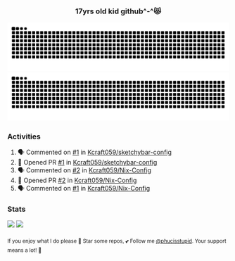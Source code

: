 <h3 align="center">17yrs old kid github^-^😻</h3>

![GitHub Contribution Grid Snake (Dark)](https://raw.githubusercontent.com/phucisstupid/phucisstupid/output/catppuccin-mocha.svg#gh-dark-mode-only)
![GitHub Contribution Grid Snake (Light)](https://raw.githubusercontent.com/phucisstupid/phucisstupid/output/github-contribution-grid-snake.svg#gh-light-mode-only)

### Activities

<!--START_SECTION:activity-->
1. 🗣 Commented on [#1](https://github.com/Kcraft059/sketchybar-config/pull/1#issuecomment-3220432868) in [Kcraft059/sketchybar-config](https://github.com/Kcraft059/sketchybar-config)
2. 💪 Opened PR [#1](https://github.com/Kcraft059/sketchybar-config/pull/1) in [Kcraft059/sketchybar-config](https://github.com/Kcraft059/sketchybar-config)
3. 🗣 Commented on [#2](https://github.com/Kcraft059/Nix-Config/pull/2#issuecomment-3209507053) in [Kcraft059/Nix-Config](https://github.com/Kcraft059/Nix-Config)
4. 💪 Opened PR [#2](https://github.com/Kcraft059/Nix-Config/pull/2) in [Kcraft059/Nix-Config](https://github.com/Kcraft059/Nix-Config)
5. 🗣 Commented on [#1](https://github.com/Kcraft059/Nix-Config/pull/1#issuecomment-3209385569) in [Kcraft059/Nix-Config](https://github.com/Kcraft059/Nix-Config)
<!--END_SECTION:activity-->

### Stats

<div>
  <img width=400 src="https://github-readme-stats.vercel.app/api?username=phucisstupid&show_icons=true&theme=catppuccin_mocha"/>
  <img width=400 src="https://github-readme-stats.vercel.app/api/top-langs?username=phucisstupid&layout=compact&theme=catppuccin_mocha&card_width=395"/>
</div>

<sub>If you enjoy what I do please 🌟 Star some repos, 💕 Follow me [@phucisstupid](https://github.com/phucisstupid). Your support means a lot! 🥰
